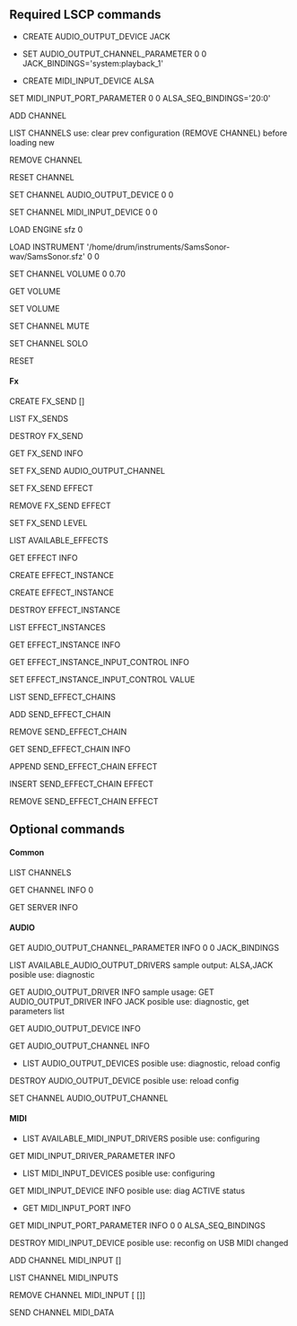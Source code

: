 
## Required LSCP commands

+ CREATE AUDIO_OUTPUT_DEVICE JACK

+ SET AUDIO_OUTPUT_CHANNEL_PARAMETER 0 0 JACK_BINDINGS='system:playback_1'

+ CREATE MIDI_INPUT_DEVICE ALSA

SET MIDI_INPUT_PORT_PARAMETER 0 0 ALSA_SEQ_BINDINGS='20:0'

ADD CHANNEL

LIST CHANNELS
  use: clear prev configuration (REMOVE CHANNEL) before loading new

REMOVE CHANNEL <sampler-channel>

RESET CHANNEL <sampler-channel>

SET CHANNEL AUDIO_OUTPUT_DEVICE 0 0

SET CHANNEL MIDI_INPUT_DEVICE 0 0

LOAD ENGINE sfz 0

LOAD INSTRUMENT '/home/drum/instruments/SamsSonor-wav/SamsSonor.sfz' 0 0

SET CHANNEL VOLUME 0 0.70

GET VOLUME

SET VOLUME <volume>

SET CHANNEL MUTE <sampler-channel> <mute>

SET CHANNEL SOLO <sampler-channel> <solo>

RESET


#### Fx

CREATE FX_SEND <sampler-channel> <midi-ctrl> [<name>]

LIST FX_SENDS <sampler-channel>

DESTROY FX_SEND <sampler-channel> <fx-send-id>

GET FX_SEND INFO <sampler-channel> <fx-send-id>

SET FX_SEND AUDIO_OUTPUT_CHANNEL <sampler-chan> <fx-send-id> <audio-src> <audio-dst>

SET FX_SEND EFFECT <sampler-chan> <fx-send-id> <effect-chain> <chain-pos>

REMOVE FX_SEND EFFECT <sampler-chan> <fx-send-id>

SET FX_SEND LEVEL <sampler-chan> <fx-send-id> <volume>

LIST AVAILABLE_EFFECTS

GET EFFECT INFO <effect-index>

CREATE EFFECT_INSTANCE <effect-system> <module> <effect-name>

CREATE EFFECT_INSTANCE <effect-index>

DESTROY EFFECT_INSTANCE <effect-instance>

LIST EFFECT_INSTANCES

GET EFFECT_INSTANCE INFO <effect-instance>

GET EFFECT_INSTANCE_INPUT_CONTROL INFO <effect-instance> <input-control>

SET EFFECT_INSTANCE_INPUT_CONTROL VALUE <effect-instance> <input-control> <value>

LIST SEND_EFFECT_CHAINS <audio-device>

ADD SEND_EFFECT_CHAIN <audio-device>

REMOVE SEND_EFFECT_CHAIN <audio-device> <effect-chain>

GET SEND_EFFECT_CHAIN INFO <audio-device> <effect-chain>

APPEND SEND_EFFECT_CHAIN EFFECT <audio-device> <effect-chain> <effect-instance>

INSERT SEND_EFFECT_CHAIN EFFECT <audio-device> <effect-chain> <chain-pos> <effect-instance>

REMOVE SEND_EFFECT_CHAIN EFFECT <audio-device> <effect-chain> <chain-pos>

## Optional commands

#### Common

LIST CHANNELS

GET CHANNEL INFO 0

GET SERVER INFO

#### AUDIO

GET AUDIO_OUTPUT_CHANNEL_PARAMETER INFO 0 0 JACK_BINDINGS

LIST AVAILABLE_AUDIO_OUTPUT_DRIVERS
  sample output: ALSA,JACK
  posible use: diagnostic

GET AUDIO_OUTPUT_DRIVER INFO <audio-output-driver>
  sample usage: GET AUDIO_OUTPUT_DRIVER INFO JACK
  posible use: diagnostic, get parameters list

GET AUDIO_OUTPUT_DEVICE INFO <dev-id>

GET AUDIO_OUTPUT_CHANNEL INFO <dev-id> <channel>


+ LIST AUDIO_OUTPUT_DEVICES
  posible use: diagnostic, reload config

DESTROY AUDIO_OUTPUT_DEVICE <device-id>
  posible use: reload config

SET CHANNEL AUDIO_OUTPUT_CHANNEL <sampler-chan> <audio-out> <audio-in>


#### MIDI

+ LIST AVAILABLE_MIDI_INPUT_DRIVERS
  posible use: configuring

GET MIDI_INPUT_DRIVER_PARAMETER INFO <midi> <param>

+ LIST MIDI_INPUT_DEVICES
  posible use: configuring

GET MIDI_INPUT_DEVICE INFO <midi-id>
  posible use: diag ACTIVE status

+ GET MIDI_INPUT_PORT INFO <midi-id> <port>

GET MIDI_INPUT_PORT_PARAMETER INFO 0 0 ALSA_SEQ_BINDINGS

DESTROY MIDI_INPUT_DEVICE <device-id>
  posible use: reconfig on USB MIDI changed

ADD CHANNEL MIDI_INPUT <sampler-channel> <midi-device-id> [<midi-input-port>]

LIST CHANNEL MIDI_INPUTS <sampler-channel>

REMOVE CHANNEL MIDI_INPUT <sampler-channel> [<midi-device-id> [<midi-input-port>]]

SEND CHANNEL MIDI_DATA <midi-msg> <sampler-chan> <arg1> <arg2>